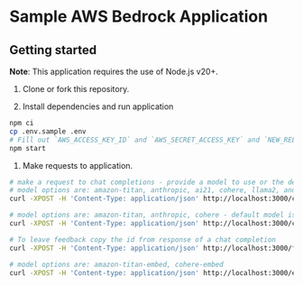 # Sample AWS Bedrock Application

## Getting started
**Note**: This application requires the use of Node.js v20+.

 1. Clone or fork this repository.

 1. Install dependencies and run application

```sh
npm ci
cp .env.sample .env
# Fill out `AWS_ACCESS_KEY_ID` and `AWS_SECRET_ACCESS_KEY` and `NEW_RELIC_LICENSE_KEY` in .env and save 
npm start
```

 1. Make requests to application.

 ```sh
# make a request to chat completions - provide a model to use or the default amazon-titan model will be used
# model options are: amazon-titan, anthropic, ai21, cohere, llama2, and llama3
curl -XPOST -H 'Content-Type: application/json' http://localhost:3000/chat-completion -d '{"message":"How much wood could a woodchuck chuck if a woodchuck could chuck wood?", "model": "amazon-titan"}'

# model options are: amazon-titan, anthropic, cohere - default model is amazon-titan
curl -XPOST -H 'Content-Type: application/json' http://localhost:3000/chat-completion-stream -d '{"message":"Explain the rules of jai alai"}'

# To leave feedback copy the id from response of a chat completion
curl -XPOST -H 'Content-Type: application/json' http://localhost:3000/feedback -d '{"id":"<response_id>"}'

# model options are: amazon-titan-embed, cohere-embed
curl -XPOST -H 'Content-type: application/json' http://localhost:3000/embedding -d '{"message":"Test embedding", "model": "amazon-titan-embed"}'

```
